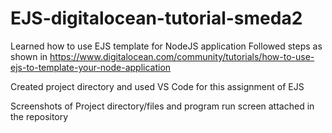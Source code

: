 # EJS-digitalocean-tutorial-smeda2

Learned how to use EJS template  for NodeJS application
Followed steps as shown in https://www.digitalocean.com/community/tutorials/how-to-use-ejs-to-template-your-node-application

Created project directory and used VS Code for this assignment of EJS

Screenshots of Project directory/files and program run screen attached in the repository
